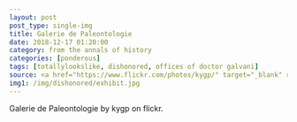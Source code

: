 ```yaml
---
layout: post
post_type: single-img
title: Galerie de Paleontologie
date: 2018-12-17 01:20:00
category: from the annals of history
categories: [ponderous]
tags: [totallylookslike, dishonored, offices of doctor galvani]
source: <a href="https://www.flickr.com/photos/kygp/" target="_blank" rel="nofollow">kygp</a>
img1: /img/dishonored/exhibit.jpg
---
```

Galerie de Paleontologie by kygp on flickr.
